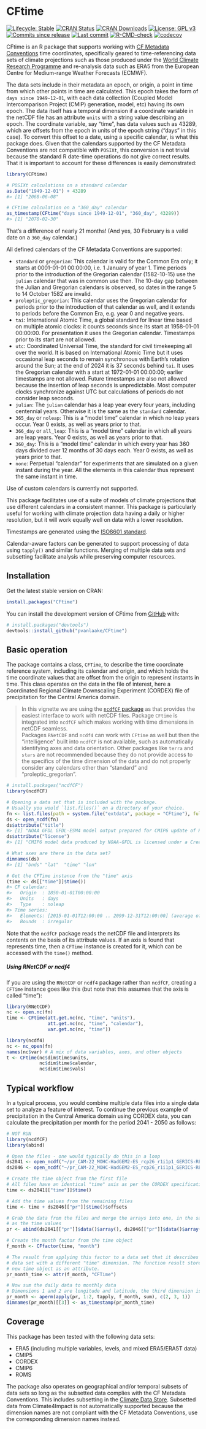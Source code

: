 
<!-- README.md is generated from README.Rmd. Please edit that file -->

# CFtime

<!-- badges: start -->

[![Lifecycle:
Stable](https://img.shields.io/badge/Lifecycle-Stable-green.svg)](https://lifecycle.r-lib.org/articles/stages.html)
[![CRAN
Status](https://www.r-pkg.org/badges/version/CFtime)](https://cran.r-project.org/package=CFtime)
[![CRAN
Downloads](https://cranlogs.r-pkg.org/badges/grand-total/CFtime)](https://cran.r-project.org/package=CFtime)
[![License: GPL
v3](https://img.shields.io/badge/License-MIT-blue.svg)](https://mit-license.org)
[![Commits since
release](https://img.shields.io/github/commits-since/pvanlaake/CFtime/latest.svg?color=green)](https://GitHub.com/pvanlaake/CFtime/commit/main/)
[![Last
commit](https://img.shields.io/github/last-commit/pvanlaake/CFtime)](https://github.com/pvanlaake/CFtime/commits/main)
[![R-CMD-check](https://github.com/pvanlaake/CFtime/actions/workflows/R-CMD-check.yaml/badge.svg)](https://github.com/pvanlaake/CFtime/actions/workflows/R-CMD-check.yaml)
[![codecov](https://codecov.io/gh/pvanlaake/CFtime/branch/main/graph/badge.svg)](https://app.codecov.io/gh/pvanlaake/CFtime)

<!-- badges: end -->

CFtime is an R package that supports working with [CF Metadata
Conventions](http://cfconventions.org) time coordinates, specifically
geared to time-referencing data sets of climate projections such as
those produced under the [World Climate Research
Programme](https://www.wcrp-climate.org) and re-analysis data such as
ERA5 from the European Centre for Medium-range Weather Forecasts
(ECMWF).

The data sets include in their metadata an epoch, or origin, a point in
time from which other points in time are calculated. This epoch takes
the form of `days since 1949-12-01`, with each data collection (Coupled
Model Intercomparison Project (CMIP) generation, model, etc) having its
own epoch. The data itself has a temporal dimension if a coordinate
variable in the netCDF file has an attribute `units` with a string value
describing an epoch. The coordinate variable, say “time”, has data
values such as 43289, which are offsets from the epoch in units of the
epoch string (“days” in this case). To convert this offset to a date,
using a specific calendar, is what this package does. Given that the
calendars supported by the CF Metadata Conventions are not compatible
with `POSIXt`, this conversion is not trivial because the standard R
date-time operations do not give correct results. That it is important
to account for these differences is easily demonstrated:

``` r
library(CFtime)

# POSIXt calculations on a standard calendar
as.Date("1949-12-01") + 43289
#> [1] "2068-06-08"

# CFtime calculation on a "360_day" calendar
as_timestamp(CFtime("days since 1949-12-01", "360_day", 43289))
#> [1] "2070-02-30"
```

That’s a difference of nearly 21 months! (And yes, 30 February is a
valid date on a `360_day` calendar.)

All defined calendars of the CF Metadata Conventions are supported:

- `standard` or `gregorian`: This calendar is valid for the Common Era
  only; it starts at 0001-01-01 00:00:00, i.e. 1 January of year 1. Time
  periods prior to the introduction of the Gregorian calendar
  (1582-10-15) use the `julian` calendar that was in common use then.
  The 10-day gap between the Julian and Gregorian calendars is observed,
  so dates in the range 5 to 14 October 1582 are invalid.
- `proleptic_gregorian`: This calendar uses the Gregorian calendar for
  periods prior to the introduction of that calendar as well, and it
  extends to periods before the Common Era, e.g. year 0 and negative
  years.
- `tai`: International Atomic Time, a global standard for linear time
  based on multiple atomic clocks: it counts seconds since its start at
  1958-01-01 00:00:00. For presentation it uses the Gregorian calendar.
  Timestamps prior to its start are not allowed.
- `utc`: Coordinated Universal Time, the standard for civil timekeeping
  all over the world. It is based on International Atomic Time but it
  uses occasional leap seconds to remain synchronous with Earth’s
  rotation around the Sun; at the end of 2024 it is 37 seconds behind
  `tai`. It uses the Gregorian calendar with a start at 1972-01-01
  00:00:00; earlier timestamps are not allowed. Future timestamps are
  also not allowed because the insertion of leap seconds is
  unpredictable. Most computer clocks synchronize against UTC but
  calculations of periods do not consider leap seconds.
- `julian`: The `julian` calendar has a leap year every four years,
  including centennial years. Otherwise it is the same as the `standard`
  calendar.
- `365_day` or `noleap`: This is a “model time” calendar in which no
  leap years occur. Year 0 exists, as well as years prior to that.
- `366_day` or `all_leap`: This is a “model time” calendar in which all
  years are leap years. Year 0 exists, as well as years prior to that.
- `360_day`: This is a “model time” calendar in which every year has 360
  days divided over 12 months of 30 days each. Year 0 exists, as well as
  years prior to that.
- `none`: Perpetual “calendar” for experiments that are simulated on a
  given instant during the year. All the elements in this calendar thus
  represent the same instant in time.

Use of custom calendars is currently not supported.

This package facilitates use of a suite of models of climate projections
that use different calendars in a consistent manner. This package is
particularly useful for working with climate projection data having a
daily or higher resolution, but it will work equally well on data with a
lower resolution.

Timestamps are generated using the [ISO8601
standard](https://en.wikipedia.org/wiki/ISO_8601).

Calendar-aware factors can be generated to support processing of data
using `tapply()` and similar functions. Merging of multiple data sets
and subsetting facilitate analysis while preserving computer resources.

## Installation

Get the latest stable version on CRAN:

``` r
install.packages("CFtime")
```

You can install the development version of CFtime from
[GitHub](https://github.com/) with:

``` r
# install.packages("devtools")
devtools::install_github("pvanlaake/CFtime")
```

## Basic operation

The package contains a class, `CFTime`, to describe the time coordinate
reference system, including its calendar and origin, and which holds the
time coordinate values that are offset from the origin to represent
instants in time. This class operates on the data in the file of
interest, here a Coordinated Regional Climate Downscaling Experiment
(CORDEX) file of precipitation for the Central America domain.

> In this vignette we are using the [`ncdfCF`
> package](https://cran.r-project.org/package=ncdfCF) as that provides
> the easiest interface to work with netCDF files. Package `CFtime` is
> integrated into `ncdfCF` which makes working with time dimensions in
> netCDF seamless.  
> Packages `RNetCDF` and `ncdf4` can work with `CFtime` as well but then
> the “intelligence” built into `ncdfCF` is not available, such as
> automatically identifying axes and data orientation. Other packages
> like `terra` and `stars` are not recommended because they do not
> provide access to the specifics of the time dimension of the data and
> do not properly consider any calendars other than “standard” and
> “proleptic_gregorian”.

``` r
# install.packages("ncdfCF")
library(ncdfCF)

# Opening a data set that is included with the package.
# Usually you would `list.files()` on a directory of your choice.
fn <- list.files(path = system.file("extdata", package = "CFtime"), full.names = TRUE)[1]
ds <- open_ncdf(fn)
ds$attribute("title")
#> [1] "NOAA GFDL GFDL-ESM4 model output prepared for CMIP6 update of RCP4.5 based on SSP2"
ds$attribute("license")
#> [1] "CMIP6 model data produced by NOAA-GFDL is licensed under a Creative Commons Attribution-ShareAlike 4.0 International License (https://creativecommons.org/licenses/). Consult https://pcmdi.llnl.gov/CMIP6/TermsOfUse for terms of use governing CMIP6 output, including citation requirements and proper acknowledgment. Further information about this data, including some limitations, can be found via the further_info_url (recorded as a global attribute in this file). The data producers and data providers make no warranty, either express or implied, including, but not limited to, warranties of merchantability and fitness for a particular purpose. All liabilities arising from the supply of the information (including any liability arising in negligence) are excluded to the fullest extent permitted by law."

# What axes are there in the data set?
dimnames(ds)
#> [1] "bnds" "lat"  "time" "lon"

# Get the CFTime instance from the "time" axis
(time <- ds[["time"]]$time())
#> CF calendar:
#>   Origin  : 1850-01-01T00:00:00
#>   Units   : days
#>   Type    : noleap
#> Time series:
#>   Elements: [2015-01-01T12:00:00 .. 2099-12-31T12:00:00] (average of 1.000000 days between 31025 elements)
#>   Bounds  : irregular
```

Note that the `ncdfCF` package reads the netCDF file and interprets its
contents on the basis of its attribute values. If an axis is found that
represents time, then a `CFTime` instance is created for it, which can
be accessed with the `time()` method.

##### Using RNetCDF or ncdf4

If you are using the `RNetCDF` or `ncdf4` package rather than `ncdfCF`,
creating a `CFTime` instance goes like this (but note that this assumes
that the axis is called “time”):

``` r
library(RNetCDF)
nc <- open.nc(fn)
time <- CFtime(att.get.nc(nc, "time", "units"), 
               att.get.nc(nc, "time", "calendar"), 
               var.get.nc(nc, "time"))

library(ncdf4)
nc <- nc_open(fn)
names(nc$var) # A mix of data variables, axes, and other objects
t <- CFtime(nc$dim$time$units, 
            nc$dim$time$calendar, 
            nc$dim$time$vals)
```

## Typical workflow

In a typical process, you would combine multiple data files into a
single data set to analyze a feature of interest. To continue the
previous example of precipitation in the Central America domain using
CORDEX data, you can calculate the precipitation per month for the
period 2041 - 2050 as follows:

``` r
# NOT RUN
library(ncdfCF)
library(abind)

# Open the files - one would typically do this in a loop
ds2041 <- open_ncdf("~/pr_CAM-22_MOHC-HadGEM2-ES_rcp26_r1i1p1_GERICS-REMO2015_v1_day_20410101-20451230.nc")
ds2046 <- open_ncdf("~/pr_CAM-22_MOHC-HadGEM2-ES_rcp26_r1i1p1_GERICS-REMO2015_v1_day_20460101-20501230.nc")

# Create the time object from the first file
# All files have an identical "time" axis as per the CORDEX specifications
time <- ds2041[["time"]]$time()

# Add the time values from the remaining files
time <- time + ds2046[["pr"]]$time()$offsets

# Grab the data from the files and merge the arrays into one, in the same order
# as the time values
pr <- abind(ds2041[["pr"]]$data()$array(), ds2046[["pr"]]$data()$array())

# Create the month factor from the time object
f_month <- CFfactor(time, "month")

# The result from applying this factor to a data set that it describes is a new
# data set with a different "time" dimension. The function result stores this
# new time object as an attribute.
pr_month_time <- attr(f_month, "CFTime")

# Now sum the daily data to monthly data
# Dimensions 1 and 2 are longitude and latitude, the third dimension is time
pr_month <- aperm(apply(pr, 1:2, tapply, f_month, sum), c(2, 3, 1))
dimnames(pr_month)[[3]] <- as_timestamp(pr_month_time)
```

## Coverage

This package has been tested with the following data sets:

- ERA5 (including multiple variables, levels, and mixed ERA5/ERA5T data)
- CMIP5
- CORDEX
- CMIP6
- ROMS

The package also operates on geographical and/or temporal subsets of
data sets so long as the subsetted data complies with the CF Metadata
Conventions. This includes subsetting in the [Climate Data
Store](https://cds.climate.copernicus.eu/#!/home). Subsetted data from
Climate4Impact is not automatically supported because the dimension
names are not compliant with the CF Metadata Conventions, use the
corresponding dimension names instead.
